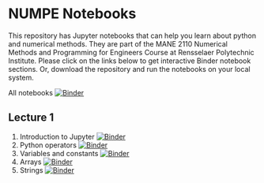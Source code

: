 # NUMPE Notebooks
This repository has Jupyter notebooks that can help you learn about python and numerical methods.
They are part of the MANE 2110 Numerical Methods and Programming for Engineers Course at Rensselaer Polytechnic Institute.
Please click on the links below to get interactive Binder notebook sections. Or, download the repository and run
the notebooks on your local system.

All notebooks [![Binder](https://mybinder.org/badge_logo.svg)](https://mybinder.org/v2/gh/RPI-NUMPE/jupyter-notebooks/HEAD)

## Lecture 1
1. Introduction to Jupyter [![Binder](https://mybinder.org/badge_logo.svg)](https://mybinder.org/v2/gh/RPI-NUMPE/jupyter-notebooks/HEAD?labpath=01-00-Introduction-to-This-Jupyter-Notebook.ipynb)
2. Python operators [![Binder](https://mybinder.org/badge_logo.svg)](https://mybinder.org/v2/gh/RPI-NUMPE/jupyter-notebooks/HEAD?labpath=01-01-Python-A-Glorified-Calculator.ipynb)
3. Variables and constants [![Binder](https://mybinder.org/badge_logo.svg)](https://mybinder.org/v2/gh/RPI-NUMPE/jupyter-notebooks/HEAD?labpath=01-02-When-Constants-Aren-Not-and-Variables-Will-Not.ipynb)
4. Arrays [![Binder](https://mybinder.org/badge_logo.svg)](https://mybinder.org/v2/gh/RPI-NUMPE/jupyter-notebooks/HEAD?labpath=01-03-I-Am-Just-Wild-About-Array.ipynb)
5. Strings [![Binder](https://mybinder.org/badge_logo.svg)](https://mybinder.org/v2/gh/RPI-NUMPE/jupyter-notebooks/HEAD?labpath=01-04-Strings-of-Pearls.ipynb)
